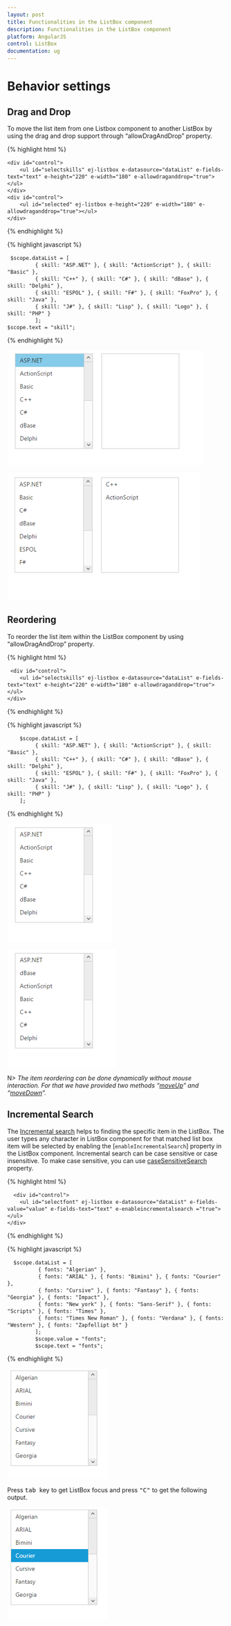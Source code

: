 ```yaml
---
layout: post
title: Functionalities in the ListBox component
description: Functionalities in the ListBox component
platform: AngularJS
control: ListBox
documentation: ug
---
```

# Behavior settings

## Drag and Drop

To move the list item from one Listbox component to another ListBox by using the drag and drop support through “allowDragAndDrop” property.

{% highlight html %}

    <div id="control">
        <ul id="selectskills" ej-listbox e-datasource="dataList" e-fields-text="text" e-height="220" e-width="180" e-allowdraganddrop="true"></ul>
    </div>
    <div id="control">
        <ul id="selected" ej-listbox e-height="220" e-width="180" e-allowdraganddrop="true"></ul>
    </div> 

{% endhighlight %}

{% highlight javascript %}

     $scope.dataList = [
             { skill: "ASP.NET" }, { skill: "ActionScript" }, { skill: "Basic" },
             { skill: "C++" }, { skill: "C#" }, { skill: "dBase" }, { skill: "Delphi" },
             { skill: "ESPOL" }, { skill: "F#" }, { skill: "FoxPro" }, { skill: "Java" },
             { skill: "J#" }, { skill: "Lisp" }, { skill: "Logo" }, { skill: "PHP" }
             ];
    $scope.text = "skill";

{% endhighlight %}


![](Drag-And-Drop_Images\Drag-and-drop_img1.png)

![](Drag-And-Drop_Images\Drag-and-drop_img2.png)

## Reordering

To reorder the list item within the ListBox component by using “allowDragAndDrop” property.

{% highlight html %}
  
     <div id="control">
        <ul id="selectskills" ej-listbox e-datasource="dataList" e-fields-text="text" e-height="220" e-width="180" e-allowdraganddrop="true"></ul>
    </div>	

{% endhighlight %}

{% highlight javascript %}

        $scope.dataList = [
             { skill: "ASP.NET" }, { skill: "ActionScript" }, { skill: "Basic" },
             { skill: "C++" }, { skill: "C#" }, { skill: "dBase" }, { skill: "Delphi" },
             { skill: "ESPOL" }, { skill: "F#" }, { skill: "FoxPro" }, { skill: "Java" },
             { skill: "J#" }, { skill: "Lisp" }, { skill: "Logo" }, { skill: "PHP" }
        ];

{% endhighlight %}

![](Drag-And-Drop_Images\Drag-and-drop_img3.png)

![](Drag-And-Drop_Images\Drag-and-drop_img4.png)

N> _The item reordering can be done dynamically without mouse interaction. For that we have provided two methods “[moveUp](http://help.syncfusion.com/js/api/ejlistbox#methods:moveup)” and “[moveDown](http://help.syncfusion.com/js/api/ejlistbox#methods:movedown)”._

## Incremental Search

The [Incremental search](https://en.wikipedia.org/wiki/Incremental_search) helps to finding the specific item in the ListBox. The user types any character in ListBox component for that matched list box item will be selected by enabling the [`enableIncrementalSearch`] property in the ListBox component. Incremental search can be case sensitive or case insensitive. To make case sensitive, you can use [caseSensitiveSearch](https://help.syncfusion.com/api/js/ejlistbox#members:casesensitivesearch) property. 

{% highlight html %}

      <div id="control">
        <ul id="selectfont" ej-listbox e-datasource="dataList" e-fields-value="value" e-fields-text="text" e-enableincrementalsearch ="true"></ul>
    </div> 

{% endhighlight %}

{% highlight javascript %}

      $scope.dataList = [
              { fonts: "Algerian" },
              { fonts: "ARIAL" }, { fonts: "Bimini" }, { fonts: "Courier" },
              { fonts: "Cursive" }, { fonts: "Fantasy" }, { fonts: "Georgia" }, { fonts: "Impact" },
              { fonts: "New york" }, { fonts: "Sans-Serif" }, { fonts: "Scripts" }, { fonts: "Times" },
              { fonts: "Times New Roman" }, { fonts: "Verdana" }, { fonts: "Western" }, { fonts: "Zapfellipt bt" }
             ];
             $scope.value = "fonts";
             $scope.text = "fonts";

{% endhighlight %}

![](Keyboard-interaction_Images\Keyboard-interaction_img1.png)

Press <kbd> tab </kbd> key to get ListBox focus and press <kbd>"C"</kbd> to get the following output.

![](Keyboard-interaction_Images\Keyboard-interaction_img2.png)





